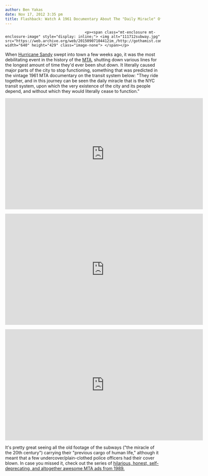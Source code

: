 ```yaml
---
author: Ben Yakas
date: Nov 17, 2012 3:35 pm
title: Flashback: Watch A 1961 Documentary About The "Daily Miracle" Of The Subways
---
```


	
										<p><span class="mt-enclosure mt-enclosure-image" style="display: inline;"> <img alt="111712subway.jpg" src="https://web.archive.org/web/20150907104412im_/http://gothamist.com/attachments/byakas/111712subway.jpg" width="640" height="429" class="image-none"> </span></p>

<p>When <a href="https://web.archive.org/web/20150907104412/http://gothamist.com/tags/hurricanesandy">Hurricane Sandy</a> swept into town a few weeks ago, it was the most debilitating event in the history of the <a href="https://web.archive.org/web/20150907104412/http://gothamist.com/tags/mta">MTA</a>, shutting down various lines for the longest amount of time they&apos;d ever been shut down. It literally caused major parts of the city to stop functioning, something that was predicted in the vintage 1961 MTA documentary on the transit system below: &quot;They ride together, and in this journey can be seen the daily miracle that is the NYC transit system, upon which the very existence of the city and its people depend, and without which they would literally cease to function.&quot;</p>

<p><iframe width="640" height="360" src="https://web.archive.org/web/20150907104412if_/http://www.youtube.com/embed/IAC0jvtir_4" frameborder="0" allowfullscreen></iframe></p>

<p><iframe width="640" height="360" src="https://web.archive.org/web/20150907104412if_/http://www.youtube.com/embed/XdUW7tj2IG0" frameborder="0" allowfullscreen></iframe></p>

<p><iframe width="640" height="360" src="https://web.archive.org/web/20150907104412if_/http://www.youtube.com/embed/bSpgSBWztco" frameborder="0" allowfullscreen></iframe></p>

<p>It&apos;s pretty great seeing all the old footage of the subways (&quot;the miracle of the 20th century&quot;) carrying their &quot;previous cargo of human life,&quot; although it meant that a few undercover/plain-clothed police officers had their cover blown. In case you missed it, check out the series of <a href="https://web.archive.org/web/20150907104412/http://gothamist.com/2012/11/16/videos_revisit_the_hilarious_self-l.php">hilarious, honest, self-deprecating, and altogether awesome MTA ads from 1989.</a></p>					
										
									
				